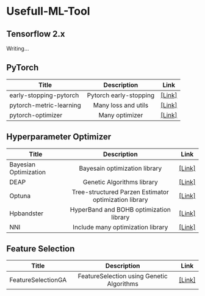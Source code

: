 # Usefull-ML-Tool

## Tensorflow 2.x
Writing...

## PyTorch

|Title|Description|Link|
|---|:---:|---|
|early-stopping-pytorch|Pytorch early-stopping|[[Link]](https://github.com/Bjarten/early-stopping-pytorch)|
|pytorch-metric-learning|Many loss and utils|[[Link]](https://github.com/KevinMusgrave/pytorch-metric-learning)|
|pytorch-optimizer|Many optimizer|[[Link]](https://github.com/jettify/pytorch-optimizer)|

## Hyperparameter Optimizer

|Title|Description|Link|
|---|:---:|---|
|Bayesian Optimization|Bayesain optimization library|[[Link]](https://github.com/fmfn/BayesianOptimization)|
|DEAP|Genetic Algorithms library|[[Link]](https://github.com/DEAP/deap)|
|Optuna|Tree-structured Parzen Estimator optimization library|[[Link]](https://github.com/optuna/optuna)|
|Hpbandster|HyperBand and BOHB optimization library|[[Link]](https://github.com/automl/HpBandSter)|
|NNI|Include many optimization library|[[Link]](https://github.com/microsoft/nni)|

## Feature Selection

|Title|Description|Link|
|---|:---:|---|
|FeatureSelectionGA|FeatureSelection using Genetic Algorithms|[[Link]](https://github.com/kaushalshetty/FeatureSelectionGA)|
